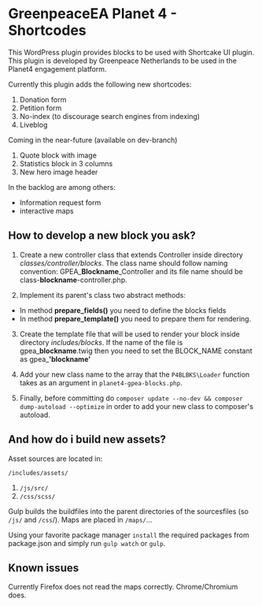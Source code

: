 # GreenpeaceEA Planet 4 - Shortcodes

This WordPress plugin provides blocks to be used with Shortcake UI plugin.
This plugin is developed by Greenpeace Netherlands to be used in the Planet4 engagement platform.

Currently this plugin adds the following new shortcodes:
1. Donation form
2. Petition form
3. No-index (to discourage search engines from indexing)
4. Liveblog

Coming in the near-future (available on dev-branch)
1. Quote block with image
2. Statistics block in 3 columns
3. New hero image header

In the backlog are among others:
* Information request form
* interactive maps

## How to develop a new block you ask?

1. Create a new controller class that extends Controller inside directory _classes/controller/blocks_. The class name should follow naming convention: GPEA_**Blockname**_Controller and its file name should be class-**blockname**-controller.php. 

2. Implement its parent's class two abstract methods:
* In method **prepare_fields()** you need to define the blocks fields 
* In method **prepare_template()** you need to prepare them for rendering.

3. Create the template file that will be used to render your block inside directory _includes/blocks_. If the name of the file is gpea_**blockname**.twig then
you need to set the BLOCK_NAME constant as gpea_**'blockname'**

4. Add your new class name to the array that the `P4BLBKS\Loader` function takes as an argument in `planet4-gpea-blocks.php`.

5. Finally, before committing do `composer update --no-dev && composer dump-autoload --optimize` in order to add your new class to composer's autoload.

## And how do i build new assets?

Asset sources are located in:

`/includes/assets/`
  1. `/js/src/`
  2. `/css/scss/`

Gulp builds the buildfiles into the parent directories of the sourcesfiles (so `/js/` and `/css`/). Maps are placed in `/maps/`...

Using your favorite package manager `install` the required packages from package.json and simply run `gulp watch` or `gulp`.

## Known issues
Currently Firefox does not read the maps correctly. Chrome/Chromium does.
